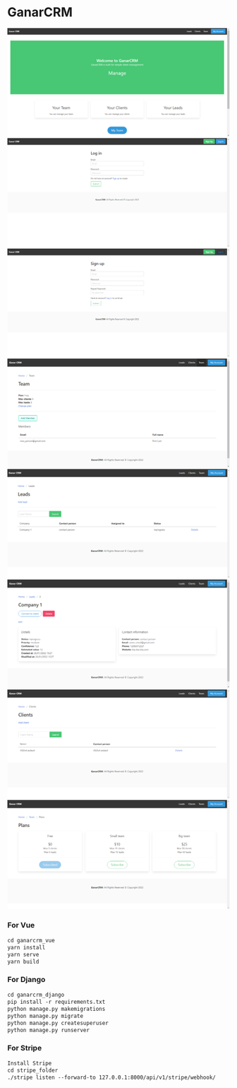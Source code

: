 # GanarCRM

![avatar](ganarcrm_imgs/ganarcrm-1.png)
![avatar](ganarcrm_imgs/ganarcrm-2.png)
![avatar](ganarcrm_imgs/ganarcrm-3.png)
![avatar](ganarcrm_imgs/ganarcrm-4.png)
![avatar](ganarcrm_imgs/ganarcrm-5.png)
![avatar](ganarcrm_imgs/ganarcrm-6.png)
![avatar](ganarcrm_imgs/ganarcrm-7.png)
![avatar](ganarcrm_imgs/ganarcrm-8.png)

### For Vue

```
cd ganarcrm_vue
yarn install
yarn serve
yarn build
```

### For Django

```
cd ganarcrm_django
pip install -r requirements.txt
python manage.py makemigrations
python manage.py migrate
python manage.py createsuperuser
python manage.py runserver
```

### For Stripe

```
Install Stripe
cd stripe_folder
./stripe listen --forward-to 127.0.0.1:8000/api/v1/stripe/webhook/
```
